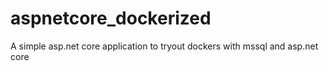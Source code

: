 # aspnetcore_dockerized
A simple asp.net core application to tryout dockers with mssql and asp.net core
